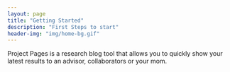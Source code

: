 ```yaml
---
layout: page
title: "Getting Started"
description: "First Steps to start"
header-img: "img/home-bg.gif"
---
```


Project Pages is a research blog tool that allows you to quickly show your latest results to an advisor, collaborators or your mom.
	